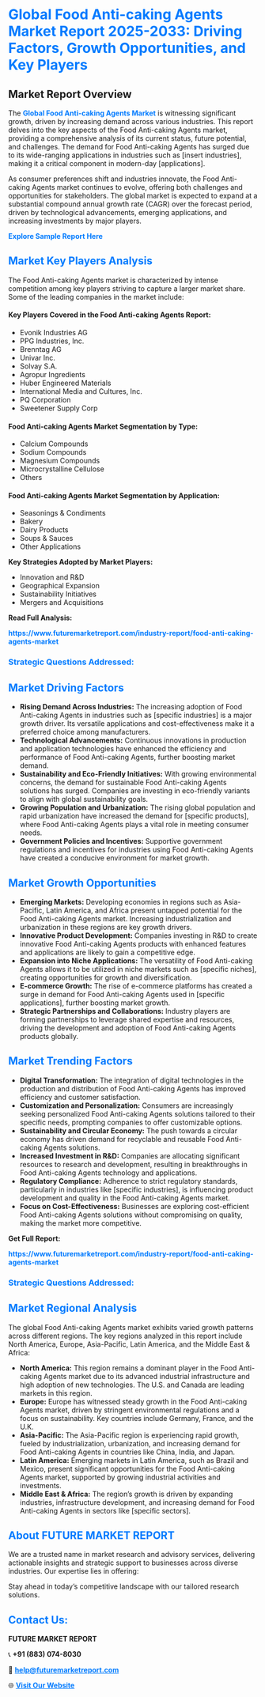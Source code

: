 <h1 style="color: #007BFF;">Global Food Anti-caking Agents Market Report 2025-2033: Driving Factors, Growth Opportunities, and Key Players</h1>

<section id="overview">
<h2>Market Report Overview</h2>
<p>The <a href="https://www.futuremarketreport.com/industry-report/food-anti-caking-agents-market" style="color: #007BFF; text-decoration: none;"><strong>Global Food Anti-caking Agents Market</strong></a> is witnessing significant growth, driven by increasing demand across various industries. This report delves into the key aspects of the Food Anti-caking Agents market, providing a comprehensive analysis of its current status, future potential, and challenges. The demand for Food Anti-caking Agents has surged due to its wide-ranging applications in industries such as [insert industries], making it a critical component in modern-day [applications].</p>
<p>As consumer preferences shift and industries innovate, the Food Anti-caking Agents market continues to evolve, offering both challenges and opportunities for stakeholders. The global market is expected to expand at a substantial compound annual growth rate (CAGR) over the forecast period, driven by technological advancements, emerging applications, and increasing investments by major players.</p>
</section>

<section id="overview">
<p><a href="https://www.futuremarketreport.com/request-sample/reportId=91946" style="color: #007BFF; text-decoration: none;"><strong>Explore Sample Report Here</strong></a></p>
</section>

<section id="key-players">
<h2 style="color: #007BFF;">Market Key Players Analysis</h2>
<p>The Food Anti-caking Agents market is characterized by intense competition among key players striving to capture a larger market share. Some of the leading companies in the market include:</p>
<h4>Key Players Covered in the Food Anti-caking Agents Report:</h4>
<ul><li>Evonik Industries AG</li><li>PPG Industries, Inc.</li><li>Brenntag AG</li><li>Univar Inc.</li><li>Solvay S.A.</li><li>Agropur Ingredients</li><li>Huber Engineered Materials</li><li>International Media and Cultures, Inc.</li><li>PQ Corporation</li><li>Sweetener Supply Corp</li></ul>
<h4>Food Anti-caking Agents Market Segmentation by Type:</h4>
<ul><li>Calcium Compounds</li><li>Sodium Compounds</li><li>Magnesium Compounds</li><li>Microcrystalline Cellulose</li><li>Others</li></ul>

<h4>Food Anti-caking Agents Market Segmentation by Application:</h4>
<ul><li>Seasonings &amp; Condiments</li><li>Bakery</li><li>Dairy Products</li><li>Soups &amp; Sauces</li><li>Other Applications</li></ul>
<p><strong>Key Strategies Adopted by Market Players:</strong></p>
<ul>
<li>Innovation and R&D</li>
<li>Geographical Expansion</li>
<li>Sustainability Initiatives</li>
<li>Mergers and Acquisitions</li>
</ul>
</section>

<section>
<p><strong>Read Full Analysis: </strong></p><a href="https://www.futuremarketreport.com/industry-report/food-anti-caking-agents-market" style="color: #007BFF; text-decoration: none;"><strong>https://www.futuremarketreport.com/industry-report/food-anti-caking-agents-market</strong></a>
<h3 style="color: #007BFF;">Strategic Questions Addressed:</h3>
</section>

<section id="driving-factors">
<h2 style="color: #007BFF;">Market Driving Factors</h2>
<ul>
<li><strong>Rising Demand Across Industries:</strong> The increasing adoption of Food Anti-caking Agents in industries such as [specific industries] is a major growth driver. Its versatile applications and cost-effectiveness make it a preferred choice among manufacturers.</li>
<li><strong>Technological Advancements:</strong> Continuous innovations in production and application technologies have enhanced the efficiency and performance of Food Anti-caking Agents, further boosting market demand.</li>
<li><strong>Sustainability and Eco-Friendly Initiatives:</strong> With growing environmental concerns, the demand for sustainable Food Anti-caking Agents solutions has surged. Companies are investing in eco-friendly variants to align with global sustainability goals.</li>
<li><strong>Growing Population and Urbanization:</strong> The rising global population and rapid urbanization have increased the demand for [specific products], where Food Anti-caking Agents plays a vital role in meeting consumer needs.</li>
<li><strong>Government Policies and Incentives:</strong> Supportive government regulations and incentives for industries using Food Anti-caking Agents have created a conducive environment for market growth.</li>
</ul>
</section>

<section id="growth-opportunities">
<h2 style="color: #007BFF;">Market Growth Opportunities</h2>
<ul>
<li><strong>Emerging Markets:</strong> Developing economies in regions such as Asia-Pacific, Latin America, and Africa present untapped potential for the Food Anti-caking Agents market. Increasing industrialization and urbanization in these regions are key growth drivers.</li>
<li><strong>Innovative Product Development:</strong> Companies investing in R&D to create innovative Food Anti-caking Agents products with enhanced features and applications are likely to gain a competitive edge.</li>
<li><strong>Expansion into Niche Applications:</strong> The versatility of Food Anti-caking Agents allows it to be utilized in niche markets such as [specific niches], creating opportunities for growth and diversification.</li>
<li><strong>E-commerce Growth:</strong> The rise of e-commerce platforms has created a surge in demand for Food Anti-caking Agents used in [specific applications], further boosting market growth.</li>
<li><strong>Strategic Partnerships and Collaborations:</strong> Industry players are forming partnerships to leverage shared expertise and resources, driving the development and adoption of Food Anti-caking Agents products globally.</li>
</ul>
</section>

<section id="trending-factors">
<h2 style="color: #007BFF;">Market Trending Factors</h2>
<ul>
<li><strong>Digital Transformation:</strong> The integration of digital technologies in the production and distribution of Food Anti-caking Agents has improved efficiency and customer satisfaction.</li>
<li><strong>Customization and Personalization:</strong> Consumers are increasingly seeking personalized Food Anti-caking Agents solutions tailored to their specific needs, prompting companies to offer customizable options.</li>
<li><strong>Sustainability and Circular Economy:</strong> The push towards a circular economy has driven demand for recyclable and reusable Food Anti-caking Agents solutions.</li>
<li><strong>Increased Investment in R&D:</strong> Companies are allocating significant resources to research and development, resulting in breakthroughs in Food Anti-caking Agents technology and applications.</li>
<li><strong>Regulatory Compliance:</strong> Adherence to strict regulatory standards, particularly in industries like [specific industries], is influencing product development and quality in the Food Anti-caking Agents market.</li>
<li><strong>Focus on Cost-Effectiveness:</strong> Businesses are exploring cost-efficient Food Anti-caking Agents solutions without compromising on quality, making the market more competitive.</li>
</ul>
</section>

<section>
<p><strong>Get Full Report: </strong></p><a href="https://www.futuremarketreport.com/industry-report/food-anti-caking-agents-market" style="color: #007BFF; text-decoration: none;"><strong>https://www.futuremarketreport.com/industry-report/food-anti-caking-agents-market</strong></a>
<h3 style="color: #007BFF;">Strategic Questions Addressed:</h3>
</section>


<section id="regional-analysis">
<h2 style="color: #007BFF;">Market Regional Analysis</h2>
<p>The global Food Anti-caking Agents market exhibits varied growth patterns across different regions. The key regions analyzed in this report include North America, Europe, Asia-Pacific, Latin America, and the Middle East & Africa:</p>
<ul>
<li><strong>North America:</strong> This region remains a dominant player in the Food Anti-caking Agents market due to its advanced industrial infrastructure and high adoption of new technologies. The U.S. and Canada are leading markets in this region.</li>
<li><strong>Europe:</strong> Europe has witnessed steady growth in the Food Anti-caking Agents market, driven by stringent environmental regulations and a focus on sustainability. Key countries include Germany, France, and the U.K.</li>
<li><strong>Asia-Pacific:</strong> The Asia-Pacific region is experiencing rapid growth, fueled by industrialization, urbanization, and increasing demand for Food Anti-caking Agents in countries like China, India, and Japan.</li>
<li><strong>Latin America:</strong> Emerging markets in Latin America, such as Brazil and Mexico, present significant opportunities for the Food Anti-caking Agents market, supported by growing industrial activities and investments.</li>
<li><strong>Middle East & Africa:</strong> The region’s growth is driven by expanding industries, infrastructure development, and increasing demand for Food Anti-caking Agents in sectors like [specific sectors].</li>
</ul>
</section>

<footer>
<h2 style="color: #007BFF;">About FUTURE MARKET REPORT</h2>
<p>We are a trusted name in market research and advisory services, delivering actionable insights and strategic support to businesses across diverse industries. Our expertise lies in offering:</p>

<p>Stay ahead in today’s competitive landscape with our tailored research solutions.</p>

<h2 style="color: #007BFF;">Contact Us:</h2>
<p><strong>FUTURE MARKET REPORT</strong></p>
<p>📞 <strong>+91 (883) 074-8030</strong></p>
<p>📧 <strong><a href="mailto:help@futuremarketreport.com" style="color: #007BFF;">help@futuremarketreport.com</a></strong></p>
<p>🌐 <strong><a href="https://www.futuremarketreport.com/" style="color: #007BFF;">Visit Our Website</a></strong></p>
</footer>